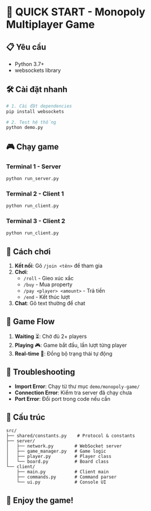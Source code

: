 # 🚀 QUICK START - Monopoly Multiplayer Game

## 📋 Yêu cầu
- Python 3.7+
- websockets library

## 🛠️ Cài đặt nhanh

```bash
# 1. Cài đặt dependencies
pip install websockets

# 2. Test hệ thống
python demo.py
```

## 🎮 Chạy game

### Terminal 1 - Server
```bash
python run_server.py
```

### Terminal 2 - Client 1
```bash
python run_client.py
```

### Terminal 3 - Client 2
```bash
python run_client.py
```

## 🎯 Cách chơi

1. **Kết nối**: Gõ `/join <tên>` để tham gia
2. **Chơi**: 
   - `/roll` - Gieo xúc xắc
   - `/buy` - Mua property
   - `/pay <player> <amount>` - Trả tiền
   - `/end` - Kết thúc lượt
3. **Chat**: Gõ text thường để chat

## 🎲 Game Flow

1. **Waiting** ⏳: Chờ đủ 2+ players
2. **Playing** 🎮: Game bắt đầu, lần lượt từng player
3. **Real-time** 🔄: Đồng bộ trạng thái tự động

## 🐛 Troubleshooting

- **Import Error**: Chạy từ thư mục `demo/monopoly-game/`
- **Connection Error**: Kiểm tra server đã chạy chưa
- **Port Error**: Đổi port trong code nếu cần

## 📁 Cấu trúc

```
src/
├── shared/constants.py    # Protocol & constants
├── server/
│   ├── network.py        # WebSocket server
│   ├── game_manager.py   # Game logic
│   ├── player.py         # Player class
│   └── board.py          # Board class
└── client/
    ├── main.py           # Client main
    ├── commands.py       # Command parser
    └── ui.py             # Console UI
```

## 🎉 Enjoy the game!
